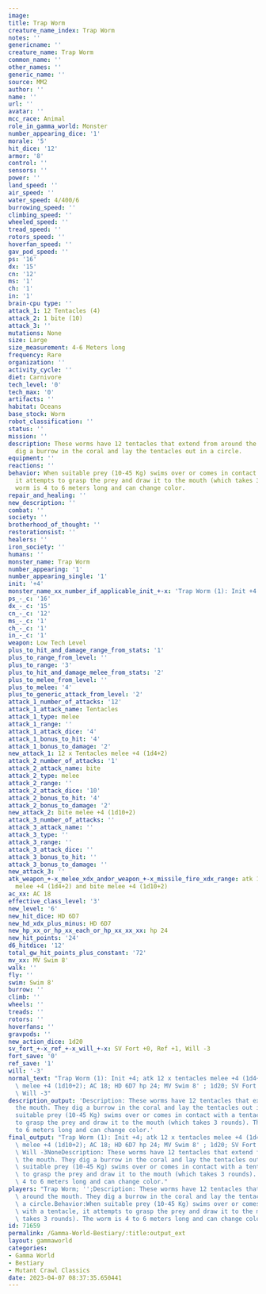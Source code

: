 ```yaml
---
image:
title: Trap Worm
creature_name_index: Trap Worm
notes: ''
genericname: ''
creature_name: Trap Worm
common_name: ''
other_names: ''
generic_name: ''
source: MM2
author: ''
name: ''
url: ''
avatar: ''
mcc_race: Animal
role_in_gamma_world: Monster
number_appearing_dice: '1'
morale: '5'
hit_dice: '12'
armor: '8'
control: ''
sensors: ''
power: ''
land_speed: ''
air_speed: ''
water_speed: 4/400/6
burrowing_speed: ''
climbing_speed: ''
wheeled_speed: ''
tread_speed: ''
rotors_speed: ''
hoverfan_speed: ''
gav_pod_speed: ''
ps: '16'
dx: '15'
cn: '12'
ms: '1'
ch: '1'
in: '1'
brain-cpu type: ''
attack_1: 12 Tentacles (4)
attack_2: 1 bite (10)
attack_3: ''
mutations: None
size: Large
size_measurement: 4-6 Meters long
frequency: Rare
organization: ''
activity_cycle: ''
diet: Carnivore
tech_level: '0'
tech_max: '0'
artifacts: ''
habitat: Oceans
base_stock: Worm
robot_classification: ''
status: ''
mission: ''
description: These worms have 12 tentacles that extend from around the mouth. They
  dig a burrow in the coral and lay the tentacles out in a circle.
equipment: ''
reactions: ''
behavior: When suitable prey (10-45 Kg) swims over or comes in contact with a tentacle,
  it attempts to grasp the prey and draw it to the mouth (which takes 3 rounds). The
  worm is 4 to 6 meters long and can change color.
repair_and_healing: ''
new_description: ''
combat: ''
society: ''
brotherhood_of_thought: ''
restorationsist: ''
healers: ''
iron_society: ''
humans: ''
monster_name: Trap Worm
number_appearing: '1'
number_appearing_single: '1'
init: '+4'
monster_name_xx_number_if_applicable_init_+-x: 'Trap Worm (1): Init +4'
ps_-_c: '16'
dx_-_c: '15'
cn_-_c: '12'
ms_-_c: '1'
ch_-_c: '1'
in_-_c: '1'
weapon: Low Tech Level
plus_to_hit_and_damage_range_from_stats: '1'
plus_to_range_from_level: ''
plus_to_range: '3'
plus_to_hit_and_damage_melee_from_stats: '2'
plus_to_melee_from_level: ''
plus_to_melee: '4'
plus_to_generic_attack_from_level: '2'
attack_1_number_of_attacks: '12'
attack_1_attack_name: Tentacles
attack_1_type: melee
attack_1_range: ''
attack_1_attack_dice: '4'
attack_1_bonus_to_hit: '4'
attack_1_bonus_to_damage: '2'
new_attack_1: 12 x Tentacles melee +4 (1d4+2)
attack_2_number_of_attacks: '1'
attack_2_attack_name: bite
attack_2_type: melee
attack_2_range: ''
attack_2_attack_dice: '10'
attack_2_bonus_to_hit: '4'
attack_2_bonus_to_damage: '2'
new_attack_2: bite melee +4 (1d10+2)
attack_3_number_of_attacks: ''
attack_3_attack_name: ''
attack_3_type: ''
attack_3_range: ''
attack_3_attack_dice: ''
attack_3_bonus_to_hit: ''
attack_3_bonus_to_damage: ''
new_attack_3: ''
atk_weapon_+-x_melee_xdx_andor_weapon_+-x_missile_fire_xdx_range: atk 12 x tentacles
  melee +4 (1d4+2) and bite melee +4 (1d10+2)
ac_xx: AC 18
effective_class_level: '3'
new_level: '6'
new_hit_dice: HD 6D7
new_hd_xdx_plus_minus: HD 6D7
new_hp_xx_or_hp_xx_each_or_hp_xx_xx_xx: hp 24
new_hit_points: '24'
d6_hitdice: '12'
total_gw_hit_points_plus_constant: '72'
mv_xx: MV Swim 8'
walk: ''
fly: ''
swim: Swim 8'
burrow: ''
climb: ''
wheels: ''
treads: ''
rotors: ''
hoverfans: ''
gravpods: ''
new_action_dice: 1d20
sv_fort_+-x_ref_+-x_will_+-x: SV Fort +0, Ref +1, Will -3
fort_save: '0'
ref_save: '1'
will: '-3'
normal_text: "Trap Worm (1): Init +4; atk 12 x tentacles melee +4 (1d4+2) and bite\
  \ melee +4 (1d10+2); AC 18; HD 6D7 hp 24; MV Swim 8' ; 1d20; SV Fort +0, Ref +1,\
  \ Will -3"
description_output: 'Description: These worms have 12 tentacles that extend from around
  the mouth. They dig a burrow in the coral and lay the tentacles out in a circle.Behavior:When
  suitable prey (10-45 Kg) swims over or comes in contact with a tentacle, it attempts
  to grasp the prey and draw it to the mouth (which takes 3 rounds). The worm is 4
  to 6 meters long and can change color.'
final_output: "Trap Worm (1): Init +4; atk 12 x tentacles melee +4 (1d4+2) and bite\
  \ melee +4 (1d10+2); AC 18; HD 6D7 hp 24; MV Swim 8' ; 1d20; SV Fort +0, Ref +1,\
  \ Will -3NoneDescription: These worms have 12 tentacles that extend from around\
  \ the mouth. They dig a burrow in the coral and lay the tentacles out in a circle.Behavior:When\
  \ suitable prey (10-45 Kg) swims over or comes in contact with a tentacle, it attempts\
  \ to grasp the prey and draw it to the mouth (which takes 3 rounds). The worm is\
  \ 4 to 6 meters long and can change color."
players: "Trap Worm; '';Description: These worms have 12 tentacles that extend from\
  \ around the mouth. They dig a burrow in the coral and lay the tentacles out in\
  \ a circle.Behavior:When suitable prey (10-45 Kg) swims over or comes in contact\
  \ with a tentacle, it attempts to grasp the prey and draw it to the mouth (which\
  \ takes 3 rounds). The worm is 4 to 6 meters long and can change color.|"
id: 71659
permalink: /Gamma-World-Bestiary/:title:output_ext
layout: gammaworld
categories:
- Gamma World
- Bestiary
- Mutant Crawl Classics
date: 2023-04-07 08:37:35.650441
---
```

